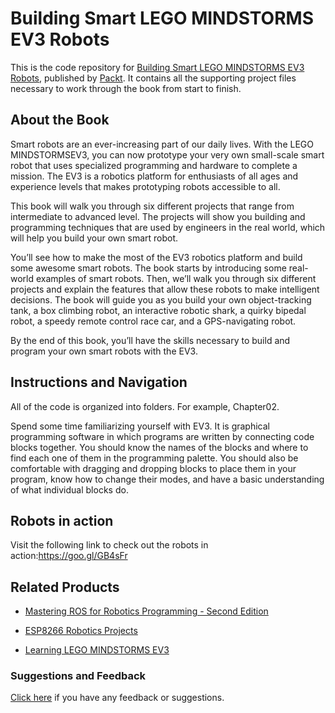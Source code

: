 # Building Smart LEGO MINDSTORMS EV3 Robots
This is the code repository for [Building Smart LEGO MINDSTORMS EV3 Robots](https://www.packtpub.com/hardware-and-creative/building-smart-lego-mindstorms-ev3-robots?utm_source=github&utm_medium=repository&utm_campaign=9781788471565), published by [Packt](https://www.packtpub.com/?utm_source=github). It contains all the supporting project files necessary to work through the book from start to finish.
## About the Book
Smart robots are an ever-increasing part of our daily lives. With the LEGO MINDSTORMSEV3, you can now prototype your very own small-scale smart robot that uses specialized programming and hardware to complete a mission. The EV3 is a robotics platform for enthusiasts of all ages and experience levels that makes prototyping robots accessible to all.

This book will walk you through six different projects that range from intermediate to advanced level. The projects will show you building and programming techniques that are used by engineers in the real world, which will help you build your own smart robot.

You’ll see how to make the most of the EV3 robotics platform and build some awesome smart robots. The book starts by introducing some real-world examples of smart robots. Then, we’ll walk you through six different projects and explain the features that allow these robots to make intelligent decisions. The book will guide you as you build your own object-tracking tank, a box climbing robot, an interactive robotic shark, a quirky bipedal robot, a speedy remote control race car, and a GPS-navigating robot.

By the end of this book, you’ll have the skills necessary to build and program your own smart robots with the EV3.

## Instructions and Navigation
All of the code is organized into folders. For example, Chapter02.




Spend some time familiarizing yourself with EV3. It is graphical programming software in which programs are written by connecting code blocks together. You should know the names of the blocks and where to find each one of them in the programming palette. You should also be comfortable with dragging and dropping blocks to place them in your program, know how to change their modes, and have a basic understanding of what individual blocks do.

## Robots in action
Visit the following link to check out the robots in action:https://goo.gl/GB4sFr

## Related Products
* [Mastering ROS for Robotics Programming - Second Edition](https://www.packtpub.com/hardware-and-creative/mastering-ros-robotics-programming-second-edition?utm_source=github&utm_medium=repository&utm_campaign=9781788478953)

* [ESP8266 Robotics Projects](https://www.packtpub.com/hardware-and-creative/esp8266-robotics-projects?utm_source=github&utm_medium=repository&utm_campaign=9781788474610)

* [Learning LEGO MINDSTORMS EV3](https://www.packtpub.com/hardware-and-creative/learning-lego-mindstorms-ev3?utm_source=github&utm_medium=repository&utm_campaign=9781783985029)

### Suggestions and Feedback
[Click here](https://docs.google.com/forms/d/e/1FAIpQLSe5qwunkGf6PUvzPirPDtuy1Du5Rlzew23UBp2S-P3wB-GcwQ/viewform) if you have any feedback or suggestions.
